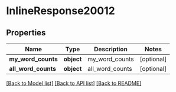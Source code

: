 # InlineResponse20012

## Properties
Name | Type | Description | Notes
------------ | ------------- | ------------- | -------------
**my_word_counts** | **object** | my_word_counts | [optional] 
**all_word_counts** | **object** | all_word_counts | [optional] 

[[Back to Model list]](../README.md#documentation-for-models) [[Back to API list]](../README.md#documentation-for-api-endpoints) [[Back to README]](../README.md)


